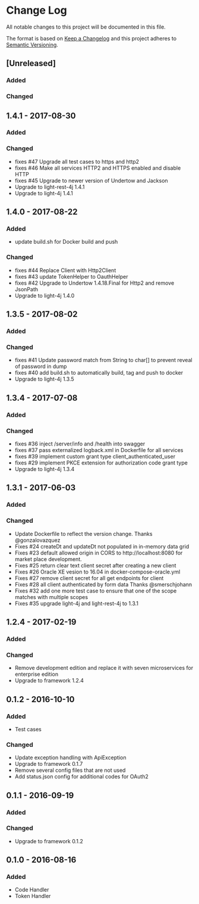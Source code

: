 # Change Log
All notable changes to this project will be documented in this file.

The format is based on [Keep a Changelog](http://keepachangelog.com/)
and this project adheres to [Semantic Versioning](http://semver.org/).

## [Unreleased]
### Added

### Changed

## 1.4.1 - 2017-08-30
### Added

### Changed
- fixes #47 Upgrade all test cases to https and http2
- fixes #46 Make all services HTTP2 and HTTPS enabled and disable HTTP
- fixes #45 Upgrade to newer version of Undertow and Jackson
- Upgrade to light-rest-4j 1.4.1
- Upgrade to light-4j 1.4.1

## 1.4.0 - 2017-08-22
### Added
- update build.sh for Docker build and push

### Changed
- fixes #44 Replace Client with Http2Client 
- fixes #43 update TokenHelper to OauthHelper
- fixes #42 Upgrade to Undertow 1.4.18.Final for Http2 and remove JsonPath 
- Upgrade to light-4j 1.4.0

## 1.3.5 - 2017-08-02
### Added

### Changed
- fixes #41 Update password match from String to char[] to prevent reveal of password in dump
- fixes #40 add build.sh to automatically build, tag and push to docker
- Upgrade to light-4j 1.3.5

## 1.3.4 - 2017-07-08
### Added

### Changed
- fixes #36 inject /server/info and /health into swagger
- fixes #37 pass externalized logback.xml in Dockerfile for all services
- fixes #39 implement custom grant type client_authenticated_user
- fixes #29 implement PKCE extension for authorization code grant type
- Upgrade to light-4j 1.3.4

## 1.3.1 - 2017-06-03
### Added

### Changed
- Update Dockerfile to reflect the version change. Thanks @gonzalovazquez
- Fixes #24 createDt and updateDt not populated in in-memory data grid
- Fixes #23 default allowed origin in CORS to http://localhost:8080 for market place development. 
- Fixes #25 return clear text client secret after creating a new client
- Fixes #26 Oracle XE vesion to 16.04 in docker-compose-oracle.yml
- Fixes #27 remove client secret for all get endpoints for client
- Fixes #28 all client authenticated by form data Thanks @smerschjohann
- Fixes #32 add one more test case to ensure that one of the scope matches with multiple scopes
- Fixes #35 upgrade light-4j and light-rest-4j to 1.3.1

## 1.2.4 - 2017-02-19
### Added

### Changed
- Remove development edition and replace it with seven microservices for enterprise edition
- Upgrade to framework 1.2.4


## 0.1.2 - 2016-10-10
### Added
- Test cases

### Changed
- Update exception handling with ApiException
- Upgrade to framework 0.1.7
- Remove several config files that are not used
- Add status.json config for additional codes for OAuth2


## 0.1.1 - 2016-09-19
### Added

### Changed
- Upgrade to framework 0.1.2


## 0.1.0 - 2016-08-16
### Added
- Code Handler
- Token Handler
